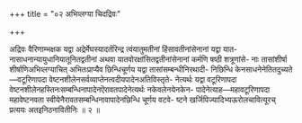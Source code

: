 +++
title = "०२ अभिव्लग्या चिदद्रिवः"

+++

अद्रिवः वैरिणाम्भक्षक यद्वा अद्रेर्मेघस्यादर्तरिन्द्र त्वंयातुमतीनां हिंसावतीनांसेनानां यद्वा यात- नासाधनान्यायुधानियातूनितद्वतीनां अथवा यातवोरक्षांसितद्वतीनांसेनानां कर्मणि षष्ठी शत्रूणांसे- नाः तासांशीर्षा शीर्षाणिअभिव्लग्याचित् अभितःप्राप्यैव छिन्धिचूर्णय यद्वा तासांसम्बन्धीनिरथादी- निछिन्धि केनसाधनेनेतितदुच्यते—वटूरिणापदा वेष्टनशीलेनसर्वव्याप्तेनत्वदीयपादेनअतिविस्तृते- नेत्यर्थः यद्वा वटूरिणापदा वेष्टनशीलेनहस्तिनःसम्बन्धिनापादेनऎरावतपादेनेत्यर्थः नकेवलेनयेनकेन- पादेनेत्याह—महावटूरिणापदा महावेष्टनवता स्वीयेनैरावतसम्बन्धिनावापादेनछिन्धि चूर्णय वटवे- ष्टने खर्जिपिज्यादिभ्यऊरोलचावित्यूरच् प्रत्ययः अतइनिठनावितीनिः ॥ २ ॥